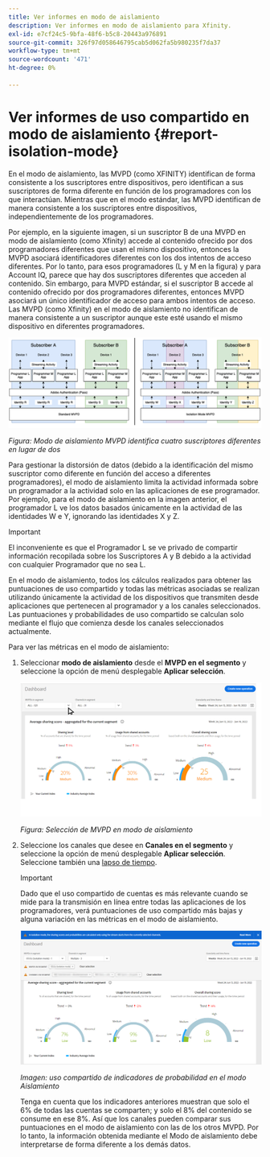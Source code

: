 ```yaml
---
title: Ver informes en modo de aislamiento
description: Ver informes en modo de aislamiento para Xfinity.
exl-id: e7cf24c5-9bfa-48f6-b5c8-20443a976891
source-git-commit: 326f97d058646795cab5d062fa5b980235f7da37
workflow-type: tm+mt
source-wordcount: '471'
ht-degree: 0%

---
```


# Ver informes de uso compartido en modo de aislamiento {#report-isolation-mode}

En el modo de aislamiento, las MVPD (como XFINITY) identifican de forma consistente a los suscriptores entre dispositivos, pero identifican a sus suscriptores de forma diferente en función de los programadores con los que interactúan. Mientras que en el modo estándar, las MVPD identifican de manera consistente a los suscriptores entre dispositivos, independientemente de los programadores.

Por ejemplo, en la siguiente imagen, si un suscriptor B de una MVPD en modo de aislamiento (como Xfinity) accede al contenido ofrecido por dos programadores diferentes que usan el mismo dispositivo, entonces la MVPD asociará identificadores diferentes con los dos intentos de acceso diferentes. Por lo tanto, para esos programadores (L y M en la figura) y para Account IQ, parece que hay dos suscriptores diferentes que acceden al contenido. Sin embargo, para MVPD estándar, si el suscriptor B accede al contenido ofrecido por dos programadores diferentes, entonces MVPD asociará un único identificador de acceso para ambos intentos de acceso. Las MVPD (como Xfinity) en el modo de aislamiento no identifican de manera consistente a un suscriptor aunque este esté usando el mismo dispositivo en diferentes programadores.

![](assets/isolation-diff-new.png)

*Figura: Modo de aislamiento MVPD identifica cuatro suscriptores diferentes en lugar de dos*

Para gestionar la distorsión de datos (debido a la identificación del mismo suscriptor como diferente en función del acceso a diferentes programadores), el modo de aislamiento limita la actividad informada sobre un programador a la actividad solo en las aplicaciones de ese programador. Por ejemplo, para el modo de aislamiento en la imagen anterior, el programador L ve los datos basados únicamente en la actividad de las identidades W e Y, ignorando las identidades X y Z.

>[!IMPORTANT]
>
> El inconveniente es que el Programador L se ve privado de compartir información recopilada sobre los Suscriptores A y B debido a la actividad con cualquier Programador que no sea L.

En el modo de aislamiento, todos los cálculos realizados para obtener las puntuaciones de uso compartido y todas las métricas asociadas se realizan utilizando únicamente la actividad de los dispositivos que transmiten desde aplicaciones que pertenecen al programador y a los canales seleccionados.
Las puntuaciones y probabilidades de uso compartido se calculan solo mediante el flujo que comienza desde los canales seleccionados actualmente.

Para ver las métricas en el modo de aislamiento:

1. Seleccionar **modo de aislamiento** desde el **MVPD en el segmento** y seleccione la opción de menú desplegable **Aplicar selección**.

   ![](assets/xfinity-in-segment.gif)

   *Figura: Selección de MVPD en modo de aislamiento*

1. Seleccione los canales que desee en **Canales en el segmento** y seleccione la opción de menú desplegable **Aplicar selección**. Seleccione también una [lapso de tiempo](/help/AccountIQ/product-concepts.md#granularity-def).

   >[!IMPORTANT]
   >
   >Dado que el uso compartido de cuentas es más relevante cuando se mide para la transmisión en línea entre todas las aplicaciones de los programadores, verá puntuaciones de uso compartido más bajas y alguna variación en las métricas en el modo de aislamiento.

   ![](assets/aggregate-sharing-isolation.png)

   *Imagen: uso compartido de indicadores de probabilidad en el modo Aislamiento*

   Tenga en cuenta que los indicadores anteriores muestran que solo el 6% de todas las cuentas se comparten; y solo el 8% del contenido se consume en ese 8%. Así que los canales pueden comparar sus puntuaciones en el modo de aislamiento con las de los otros MVPD. Por lo tanto, la información obtenida mediante el Modo de aislamiento debe interpretarse de forma diferente a los demás datos.
